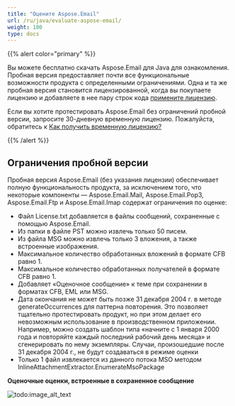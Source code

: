 ```yaml
---
title: "Оцените Aspose.Email"
url: /ru/java/evaluate-aspose-email/
weight: 100
type: docs
---
```


{{% alert color="primary" %}}

Вы можете бесплатно скачать Aspose.Email для Java для ознакомления. Пробная версия предоставляет почти все функциональные возможности продукта с определенными ограничениями. Одна и та же пробная версия становится лицензированной, когда вы покупаете лицензию и добавляете в нее пару строк кода [примените лицензию](/email/java/licensing/).

Если вы хотите протестировать Aspose.Email без ограничений пробной версии, запросите 30-дневную временную лицензию. Пожалуйста, обратитесь к [Как получить временную лицензию?](http://www.aspose.com/corporate/purchase/temporary-license.aspx)

{{% /alert %}}
## **Ограничения пробной версии**
Пробная версия Aspose.Email (без указания лицензии) обеспечивает полную функциональность продукта, за исключением того, что некоторые компоненты — Aspose.Email.Mail, Aspose.Email.Pop3, Aspose.Email.Ftp и Aspose.Email.Imap содержат ограничения по оценке:

- Файл License.txt добавляется в файлы сообщений, сохраненные с помощью Aspose.Email.
- Из папки в файле PST можно извлечь только 50 писем.
- Из файла MSG можно извлечь только 3 вложения, а также встроенные изображения.
- Максимальное количество обработанных вложений в формате CFB равно 1.
- Максимальное количество обработанных получателей в формате CFB равно 1.
- Добавляет «Оценочное сообщение» к теме при сохранении в форматах CFB, EML или MSG.
- Дата окончания не может быть позже 31 декабря 2004 г. в методе generateOccurrences для паттерна повторения. Это позволяет тщательно протестировать продукт, но при этом делает его невозможным использование в производственном приложении. Например, можно создать шаблон типа «начните с 1 января 2000 года и повторяйте каждый последний рабочий день месяца» и сгенерировать по нему экземпляры. Случаи, произошедшие после 31 декабря 2004 г., не будут создаваться в режиме оценки
- Только 1 файл извлекается из данного потока MSO методом InlineAttachmentExtractor.EnumerateMsoPackage

**Оценочные оценки, встроенные в сохраненное сообщение**

![todo:image_alt_text](evaluate-aspose-email_1.png)
